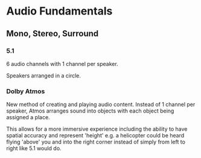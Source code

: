 # Audio Fundamentals

## Mono, Stereo, Surround

### 5.1

6 audio channels with 1 channel per speaker.

Speakers arranged in a circle.

### Dolby Atmos

New method of creating and playing audio content. Instead of 1 channel per speaker, Atmos arranges sound into objects with each object being assigned a place. 

This allows for a more immersive experience including the ability to have spatial accuracy and represent 'height' e.g. a helicopter could be heard flying 'above' you and into the right corner instead of simply from left to right like 5.1 would do. 